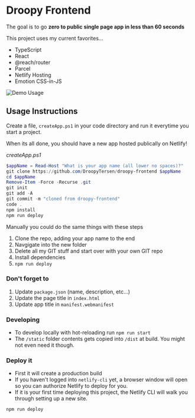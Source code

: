 # Droopy Frontend

The goal is to go **zero to public single page app in less than 60 seconds**

This project uses my current favorites...

- TypeScript
- React
- @reach/router
- Parcel
- Netlify Hosting
- Emotion CSS-in-JS

![Demo Usage](https://res.cloudinary.com/droopytersen/image/upload/v1560227965/docs/droopy-frontend.gif)

## Usage Instructions

Create a file, `createApp.ps1` in your code directory and run it everytime you start a project.

When its all done, you should have a new app hosted publically on Netlify!

_createApp.ps1_

```powershell
$appName = Read-Host "What is your app name (all lower no spaces)?"
git clone https://github.com/DroopyTersen/droopy-frontend $appName
cd $appName
Remove-Item -Force -Recurse .git
git init
git add -A
git commit -m "cloned from droopy-frontend"
code .
npm install
npm run deploy
```

Manually you could do the same things with these steps

1. Clone the repo, adding your app name to the end
2. Navgigate into the new folder
3. Delete all my GIT stuff and start over with your own GIT repo
4. Install dependencies
5. `npm run deploy`

### Don't forget to

1. Update `package.json` (name, description, etc...)
2. Update the page title in `index.html`
3. Update app title in `manifest.webmanifest`

### Developing

- To develop locally with hot-reloading run `npm run start`
- The `/static` folder contents gets copied into `/dist` at build. You might not even need it though.

### Deploy it

- First it will create a production build
- If you haven't logged into `netlify-cli` yet, a browser window will open so you can authorize Netlify to deploy for you.
- If it is your first time deploying this project, the Netlify CLI will walk you through setting up a new site.

```sh
npm run deploy
```
